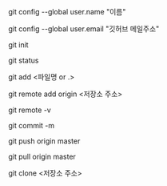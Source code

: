 git config --global user.name "이름"

git config --global user.email "깃허브 메일주소"

git init

git status

git add <파일명 or .>

git remote add origin <저장소 주소>

git remote -v

git commit -m <comment>

git push origin master

git pull origin master

git clone <저장소 주소>
